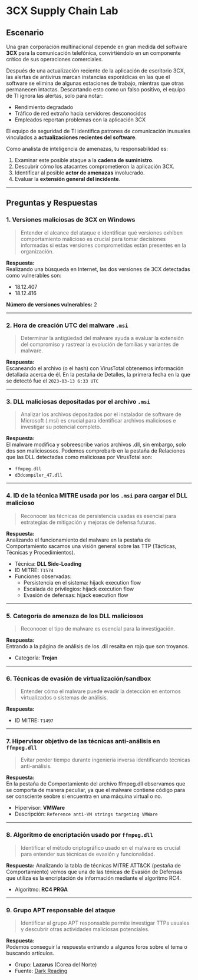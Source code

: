 # 3CX Supply Chain Lab

## Escenario
Una gran corporación multinacional depende en gran medida del software **3CX** para la comunicación telefónica, convirtiéndolo en un componente crítico de sus operaciones comerciales.  

Después de una actualización reciente de la aplicación de escritorio 3CX, las alertas de antivirus marcan instancias esporádicas en las que el software se elimina de algunas estaciones de trabajo, mientras que otras permanecen intactas. Descartando esto como un falso positivo, el equipo de TI ignora las alertas, solo para notar:

- Rendimiento degradado
- Tráfico de red extraño hacia servidores desconocidos
- Empleados reportan problemas con la aplicación 3CX

El equipo de seguridad de TI identifica patrones de comunicación inusuales vinculados a **actualizaciones recientes del software**.  

Como analista de inteligencia de amenazas, tu responsabilidad es:

1. Examinar este posible ataque a la **cadena de suministro**.
2. Descubrir cómo los atacantes comprometieron la aplicación 3CX.
3. Identificar al posible **actor de amenazas** involucrado.
4. Evaluar la **extensión general del incidente**.

---

## Preguntas y Respuestas

### 1. Versiones maliciosas de 3CX en Windows
> Entender el alcance del ataque e identificar qué versiones exhiben comportamiento malicioso es crucial para tomar decisiones informadas si estas versiones comprometidas están presentes en la organización.

**Respuesta:**  
Realizando una búsqueda en Internet, las dos versiones de 3CX detectadas como vulnerables son:

- 18.12.407  
- 18.12.416  

**Número de versiones vulnerables:** 2

---

### 2. Hora de creación UTC del malware `.msi`
> Determinar la antigüedad del malware ayuda a evaluar la extensión del compromiso y rastrear la evolución de familias y variantes de malware.

**Respuesta:**  
Escaneando el archivo (o el hash) con VirusTotal obtenemos información detallada acerca de él. En la pestaña de Detalles, la primera fecha en la que se detectó fue el `2023-03-13 6:33 UTC`

---

### 3. DLL maliciosas depositadas por el archivo `.msi`
> Analizar los archivos depositados por el instalador de software de Microsoft (.msi) es crucial para identificar archivos maliciosos e investigar su potencial completo.

**Respuesta:**  
El malware modifica y sobreescribe varios archivos .dll, sin embargo, solo dos son maliciososos. Podemos comprobarb en la pestaña de Relaciones que las DLL detectadas como maliciosas por VirusTotal son:

- `ffmpeg.dll`  
- `d3dcompiler_47.dll`

---

### 4. ID de la técnica MITRE usada por los `.msi` para cargar el DLL malicioso
> Reconocer las técnicas de persistencia usadas es esencial para estrategias de mitigación y mejoras de defensa futuras.

**Respuesta:**  
Analizando el funcionamiento del malware en la pestaña de Comportamiento sacamos una visión general sobre las TTP (Tácticas, Técnicas y Procedimientos).
- Técnica: **DLL Side-Loading**  
- ID MITRE: `T1574`  
- Funciones observadas:
  - Persistencia en el sistema: hijack execution flow  
  - Escalada de privilegios: hijack execution flow  
  - Evasión de defensas: hijack execution flow  

---

### 5. Categoría de amenaza de los DLL maliciosos
> Reconocer el tipo de malware es esencial para la investigación.

**Respuesta:**  
Entrando a la página de análisis de los .dll resalta en rojo que son troyanos.
- Categoría: **Trojan**

---

### 6. Técnicas de evasión de virtualización/sandbox
> Entender cómo el malware puede evadir la detección en entornos virtualizados o sistemas de análisis.

**Respuesta:**  
- ID MITRE: `T1497`

---

### 7. Hipervisor objetivo de las técnicas anti-análisis en `ffmpeg.dll`
> Evitar perder tiempo durante ingeniería inversa identificando técnicas anti-análisis.

**Respuesta:**  
En la pestaña de Comportamiento del archivo ffmpeg.dll observamos que se comporta de manera peculiar, ya que el malware contiene código para ser consciente seobre si encuentra en una máquina virtual o no. 
- Hipervisor: **VMWare**  
- Descripción: `Reference anti-VM strings targeting VMWare`

---

### 8. Algoritmo de encriptación usado por `ffmpeg.dll`
> Identificar el método criptográfico usado en el malware es crucial para entender sus técnicas de evasión y funcionalidad.

**Respuesta:**
Analizando la tabla de técnicas MITRE ATT&CK (pestaña de Comportamiento) vemos que una de las ténicas de Evasión de Defensas que utiliza es la encriptación de información mediante el algoritmo RC4. 
- Algoritmo: **RC4 PRGA**

---

### 9. Grupo APT responsable del ataque
> Identificar al grupo APT responsable permite investigar TTPs usuales y descubrir otras actividades maliciosas potenciales.

**Respuesta:**  
Podemos conseguir la respuesta entrando a algunos foros sobre el tema o buscando artículos.
- Grupo: **Lazarus** (Corea del Norte)  
- Fuente: [Dark Reading](https://www.darkreading.com/endpoint-security/automatic-officlal-updates-malicious-3cx-enterprises)


